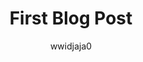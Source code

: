 ---
layout: ../../layouts/MarkdownPost.astro
title: 'First Blog Post'
pubDate: 2025-08-12
description: 'This is the first post of my blog.'
author: 'wwidjaja0'
tags: ['blog', 'astro']
---